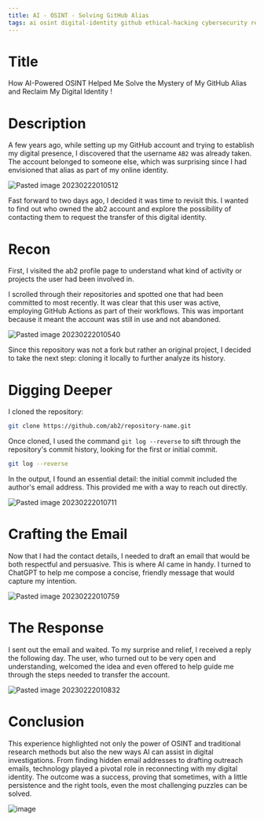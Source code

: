 ```yaml
---
title: AI - OSINT - Solving GitHub Alias
tags: ai osint digital-identity github ethical-hacking cybersecurity recon social-engineering reconnaissance cyber-investigation opensource-intelligence
---
```


# Title

How AI-Powered OSINT Helped Me Solve the Mystery of My GitHub Alias and Reclaim My Digital Identity !

# Description

A few years ago, while setting up my GitHub account and trying to establish my digital presence, I discovered that the username `AB2` was already taken. The account belonged to someone else, which was surprising since I had envisioned that alias as part of my online identity.

![Pasted image 20230222010512](https://github.com/user-attachments/assets/990ac5dc-1ac2-43d2-9ecc-37f6bddd688f)

Fast forward to two days ago, I decided it was time to revisit this. I wanted to find out who owned the ab2 account and explore the possibility of contacting them to request the transfer of this digital identity.

# Recon

First, I visited the ab2 profile page to understand what kind of activity or projects the user had been involved in.

I scrolled through their repositories and spotted one that had been committed to most recently. It was clear that this user was active, employing GitHub Actions as part of their workflows. This was important because it meant the account was still in use and not abandoned.

![Pasted image 20230222010540](https://github.com/user-attachments/assets/ca7af191-1907-49da-b916-b1b101162767)

Since this repository was not a fork but rather an original project, I decided to take the next step: cloning it locally to further analyze its history.

# Digging Deeper

I cloned the repository:

```bash
git clone https://github.com/ab2/repository-name.git
```

Once cloned, I used the command `git log --reverse` to sift through the repository's commit history, looking for the first or initial commit.

```bash
git log --reverse
```

In the output, I found an essential detail: the initial commit included the author's email address. This provided me with a way to reach out directly.

![Pasted image 20230222010711](https://github.com/user-attachments/assets/b26b602b-ac7b-40cd-b5d2-c822ab8764ce)


# Crafting the Email

Now that I had the contact details, I needed to draft an email that would be both respectful and persuasive. This is where AI came in handy. I turned to ChatGPT to help me compose a concise, friendly message that would capture my intention.

![Pasted image 20230222010759](https://github.com/user-attachments/assets/93d1692f-6cb7-489d-9496-3fb43268c33f)

# The Response

I sent out the email and waited. To my surprise and relief, I received a reply the following day. The user, who turned out to be very open and understanding, welcomed the idea and even offered to help guide me through the steps needed to transfer the account.

![Pasted image 20230222010832](https://github.com/user-attachments/assets/3c4e82fd-200f-45fa-9df4-254b1674a52f)

# Conclusion

This experience highlighted not only the power of OSINT and traditional research methods but also the new ways AI can assist in digital investigations. From finding hidden email addresses to drafting outreach emails, technology played a pivotal role in reconnecting with my digital identity. The outcome was a success, proving that sometimes, with a little persistence and the right tools, even the most challenging puzzles can be solved.

![image](https://github.com/user-attachments/assets/0203be86-1040-4fe1-b368-42b6cb2b49ba)
